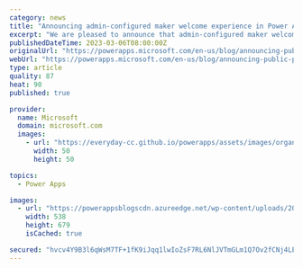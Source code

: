 ```yaml
---
category: news
title: "Announcing admin-configured maker welcome experience in Power Apps"
excerpt: "We are pleased to announce that admin-configured maker welcome content is now available for the Power Apps maker portal. Today, admins rely on sending welcome emails, creating wikis, and setting up internal portals to educate makers. Since this information can be presented in so many different places,"
publishedDateTime: 2023-03-06T08:00:00Z
originalUrl: "https://powerapps.microsoft.com/en-us/blog/announcing-public-preview-of-maker-welcome-content-in-power-apps/"
webUrl: "https://powerapps.microsoft.com/en-us/blog/announcing-public-preview-of-maker-welcome-content-in-power-apps/"
type: article
quality: 87
heat: 90
published: true

provider:
  name: Microsoft
  domain: microsoft.com
  images:
    - url: "https://everyday-cc.github.io/powerapps/assets/images/organizations/microsoft.com-50x50.jpg"
      width: 50
      height: 50

topics:
  - Power Apps

images:
  - url: "https://powerappsblogscdn.azureedge.net/wp-content/uploads/2023/02/image-6.png"
    width: 538
    height: 679
    isCached: true

secured: "hvcv4Y9B3l6qWsM7TF+1fK9iJqq1lwIoZsF7RL6NlJVTmGLm1Q7Ov2fCNj4LEWYDyp7fOlRz0gmUeTt+7qOz4TQ2r7tzzGZ2j10XDIhXi8qtHzRLcTA/7x97PUEBHyn8O9LP72WcFg7N7/YjWj2+DN3kDiRNsHcR0LpJUcX+oooR0Ja9de6s+8KgaqGW37vpXH8J+psQYqD9M7bwzssw/4wLijPMpAM4Wt/sVMODqWkzJFReXivvNSCA0AfEgtJfdtdhaR9040xFlPNGiMNbJil5kS99DlUouZ6MPEVUP9uKgqIEpfB2lheut5zdGI1ojji1Ia0YqJv9LfyDF+DPZD6x69kQLKj4CEUztwz5JVQ=;fqFd2QqKPv4IBoncxCwqTQ=="
---
```


